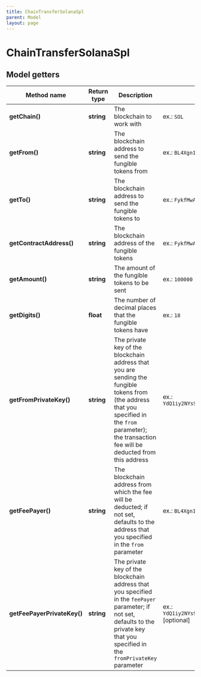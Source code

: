 ```yaml
---
title: ChainTransferSolanaSpl
parent: Model
layout: page
---
```


# ChainTransferSolanaSpl

## Model getters

Method name | Return type | Description | Notes
------------ | ------------- | ------------- | -------------
**getChain()** | **string** | The blockchain to work with | ex.: `SOL`
**getFrom()** | **string** | The blockchain address to send the fungible tokens from | ex.: `BL4Xgn1jkuU4Yr3SQ4HG8cD5SBrsSk7BihKzkb5zTUfs`
**getTo()** | **string** | The blockchain address to send the fungible tokens to | ex.: `FykfMwA9WNShzPJbbb9DNXsfgDgS3XZzWiFgrVXfWoPJ`
**getContractAddress()** | **string** | The blockchain address of the fungible tokens | ex.: `FykfMwA9WNShzPJbbb9DNXsfgDgS3XZzWiFgrVXfWoPJ`
**getAmount()** | **string** | The amount of the fungible tokens to be sent | ex.: `100000`
**getDigits()** | **float** | The number of decimal places that the fungible tokens have | ex.: `18`
**getFromPrivateKey()** | **string** | The private key of the blockchain address that you are sending the fungible tokens from (the address that you specified in the <code>from</code> parameter); the transaction fee will be deducted from this address | ex.: `YdQ1iy2NYs93dtkHdz3ijDuhRJj6uXYAUZmixirCrgCsTMj42BN1Q1buYcGZaMxw5buk9VU5ogQ6zuzn8DMsGaf`
**getFeePayer()** | **string** | The blockchain address from which the fee will be deducted; if not set, defaults to the address that you specified in the <code>from</code> parameter | ex.: `BL4Xgn1jkuU4Yr3SQ4HG8cD5SBrsSk7BihKzkb5zTUfs` [optional]
**getFeePayerPrivateKey()** | **string** | The private key of the blockchain address that you specified in the <code>feePayer</code> parameter; if not set, defaults to the private key that you specified in the <code>fromPrivateKey</code> parameter | ex.: `YdQ1iy2NYs93dtkHdz3ijDuhRJj6uXYAUZmixirCrgCsTMj42BN1Q1buYcGZaMxw5buk9VU5ogQ6zuzn8DMsGaf` [optional]

